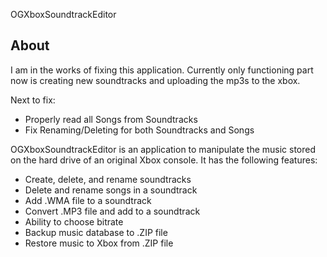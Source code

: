 OGXboxSoundtrackEditor
## About

I am in the works of fixing this application. Currently only functioning part now is creating new soundtracks and uploading the mp3s to the xbox.

Next to fix:
* Properly read all Songs from Soundtracks
* Fix Renaming/Deleting for both Soundtracks and Songs

OGXboxSoundtrackEditor is an application to manipulate the music stored on the hard drive of an original Xbox console.  It has the following features:
* Create, delete, and rename soundtracks
* Delete and rename songs in a soundtrack
* Add .WMA file to a soundtrack
* Convert .MP3 file and add to a soundtrack
* Ability to choose bitrate
* Backup music database to .ZIP file
* Restore music to Xbox from .ZIP file
